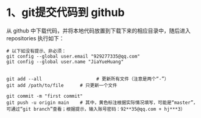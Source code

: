 # 1、git提交代码到 github
从 github 中下载代码，并将本地代码放置到下载下来的相应目录中，随后进入 repositories 执行如下：
```shell
# 以下如没有提示、非必须：
git config --global user.email "929277335@qq.com"
git config --global user.name "JiaYueHuang"


git add --all                    # 更新所有文件（注意是两个“-”）
git add /path/to/file      # 只更新一个文件

git commit -m "first commit"
git push -u origin main    # 其中，黄色标注根据实际情况填写，可能是“master”，可通过“git branch”查看；根据提示，输入账号密码：92**35@qq.com + hj***3）
```


